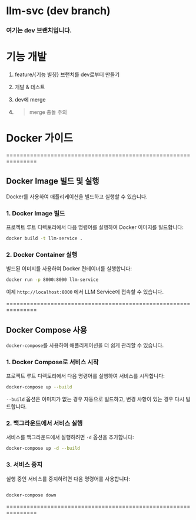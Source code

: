 # llm-svc (dev branch)

### 여기는 dev 브랜치입니다.

# 기능 개발

1. feature/{기능 별칭} 브랜치를 dev로부터 만들기

2. 개발 & 테스트

3. dev에 merge

4. > merge 충돌 주의

# Docker 가이드

===============================================================

## Docker Image 빌드 및 실행

Docker를 사용하여 애플리케이션을 빌드하고 실행할 수 있습니다.

### 1. Docker Image 빌드

프로젝트 루트 디렉토리에서 다음 명령어를 실행하여 Docker 이미지를 빌드합니다:

```bash
docker build -t llm-service .
```

### 2. Docker Container 실행

빌드된 이미지를 사용하여 Docker 컨테이너를 실행합니다:

```bash
docker run -p 8000:8000 llm-service
```

이제 `http://localhost:8000` 에서 LLM Service에 접속할 수 있습니다.

===============================================================

## Docker Compose 사용

`docker-compose`를 사용하여 애플리케이션을 더 쉽게 관리할 수 있습니다.

### 1. Docker Compose로 서비스 시작

프로젝트 루트 디렉토리에서 다음 명령어를 실행하여 서비스를 시작합니다:

```bash
docker-compose up --build
```

`--build` 옵션은 이미지가 없는 경우 자동으로 빌드하고, 변경 사항이 있는 경우 다시 빌드합니다.

### 2. 백그라운드에서 서비스 실행

서비스를 백그라운드에서 실행하려면 `-d` 옵션을 추가합니다:

```bash
docker-compose up -d --build
```

### 3. 서비스 중지

실행 중인 서비스를 중지하려면 다음 명령어를 사용합니다:

```bash

docker-compose down
```

===============================================================
